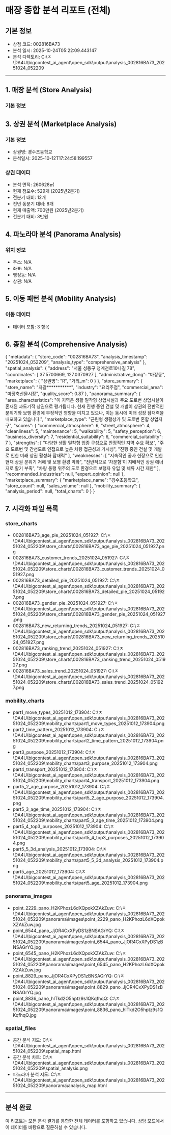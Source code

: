 # 매장 종합 분석 리포트 (전체)

## 기본 정보
- 상점 코드: 002816BA73
- 분석 일시: 2025-10-24T05:22:09.443147
- 분석 디렉토리: C:\ㅈ\DA4U\bigcontest_ai_agent\open_sdk\output\analysis_002816BA73_20251024_052209

---

## 1. 매장 분석 (Store Analysis)

### 기본 정보
## 3. 상권 분석 (Marketplace Analysis)

### 기본 정보
- 상권명: 경수초등학교
- 분석일시: 2025-10-12T17:24:58.199557

### 상권 데이터
- 분석 면적: 260628㎡
- 현재 점포수: 529개 (2025년2분기)
- 전분기 대비: 12개
- 전년 동분기 대비: 8개
- 현재 매출액: 700만원 (2025년2분기)
- 전분기 대비: 3만원

## 4. 파노라마 분석 (Panorama Analysis)

### 위치 정보
- 주소: N/A
- 좌표: N/A
- 행정동: N/A
- 상권: N/A

## 5. 이동 패턴 분석 (Mobility Analysis)

### 이동 데이터
- 데이터 포함: 3 항목

## 6. 종합 분석 (Comprehensive Analysis)

{
  "metadata": {
    "store_code": "002816BA73",
    "analysis_timestamp": "20251024_052209",
    "analysis_type": "comprehensive_analysis"
  },
  "spatial_analysis": {
    "address": "서울 성동구 청계천로10나길 78",
    "coordinates": [
      37.5700669,
      127.0370927
    ],
    "administrative_dong": "마장동",
    "marketplace": {
      "상권명": "R",
      "거리_m": 0
    }
  },
  "store_summary": {
    "store_name": "자갈***********",
    "industry": "요리주점",
    "commercial_area": "마장축산물시장",
    "quality_score": 0.87
  },
  "panorama_summary": {
    "area_characteristics": "이 지역은 생활 밀착형 상업시설과 주요 도로변 상업시설이 혼재된 과도기적 상권으로 평가됩니다. 현재 진행 중인 건설 및 개발이 상권의 전반적인 분위기와 보행 환경에 부정적인 영향을 미치고 있으나, 이는 동시에 미래 성장 잠재력을 내포하고 있습니다.",
    "marketplace_type": "근린형 생활상가 및 도로변 혼합 상업지구",
    "scores": {
      "commercial_atmosphere": 6,
      "street_atmosphere": 4,
      "cleanliness": 5,
      "maintenance": 5,
      "walkability": 5,
      "safety_perception": 6,
      "business_diversity": 7,
      "residential_suitability": 6,
      "commercial_suitability": 7
    },
    "strengths": [
      "다양한 생활 밀착형 업종 구성으로 안정적인 지역 수요 확보",
      "주요 도로변 및 간선도로 인접으로 높은 차량 접근성과 가시성",
      "진행 중인 건설 및 개발로 인한 미래 상권 활성화 잠재력"
    ],
    "weaknesses": [
      "지속적인 공사 현장으로 인한 현재 상권 분위기 저해 및 보행 환경 악화",
      "전반적으로 '차분함'이 지배적인 상권 에너지로 활기 부족",
      "차량 통행 위주의 도로 환경으로 보행자 유입 및 체류 시간 제한"
    ],
    "recommended_industries": null,
    "expert_opinion": null
  },
  "marketplace_summary": {
    "marketplace_name": "경수초등학교",
    "store_count": null,
    "sales_volume": null
  },
  "mobility_summary": {
    "analysis_period": null,
    "total_charts": 0
  }
}

## 7. 시각화 파일 목록

### store_charts
- 002816BA73_age_pie_20251024_051927: C:\ㅈ\DA4U\bigcontest_ai_agent\open_sdk\output\analysis_002816BA73_20251024_052209\store_charts\002816BA73_age_pie_20251024_051927.png
- 002816BA73_customer_trends_20251024_051927: C:\ㅈ\DA4U\bigcontest_ai_agent\open_sdk\output\analysis_002816BA73_20251024_052209\store_charts\002816BA73_customer_trends_20251024_051927.png
- 002816BA73_detailed_pie_20251024_051927: C:\ㅈ\DA4U\bigcontest_ai_agent\open_sdk\output\analysis_002816BA73_20251024_052209\store_charts\002816BA73_detailed_pie_20251024_051927.png
- 002816BA73_gender_pie_20251024_051927: C:\ㅈ\DA4U\bigcontest_ai_agent\open_sdk\output\analysis_002816BA73_20251024_052209\store_charts\002816BA73_gender_pie_20251024_051927.png
- 002816BA73_new_returning_trends_20251024_051927: C:\ㅈ\DA4U\bigcontest_ai_agent\open_sdk\output\analysis_002816BA73_20251024_052209\store_charts\002816BA73_new_returning_trends_20251024_051927.png
- 002816BA73_ranking_trend_20251024_051927: C:\ㅈ\DA4U\bigcontest_ai_agent\open_sdk\output\analysis_002816BA73_20251024_052209\store_charts\002816BA73_ranking_trend_20251024_051927.png
- 002816BA73_sales_trend_20251024_051927: C:\ㅈ\DA4U\bigcontest_ai_agent\open_sdk\output\analysis_002816BA73_20251024_052209\store_charts\002816BA73_sales_trend_20251024_051927.png
### mobility_charts
- part1_move_types_20251012_173904: C:\ㅈ\DA4U\bigcontest_ai_agent\open_sdk\output\analysis_002816BA73_20251024_052209\mobility_charts\part1_move_types_20251012_173904.png
- part2_time_pattern_20251012_173904: C:\ㅈ\DA4U\bigcontest_ai_agent\open_sdk\output\analysis_002816BA73_20251024_052209\mobility_charts\part2_time_pattern_20251012_173904.png
- part3_purpose_20251012_173904: C:\ㅈ\DA4U\bigcontest_ai_agent\open_sdk\output\analysis_002816BA73_20251024_052209\mobility_charts\part3_purpose_20251012_173904.png
- part4_transport_20251012_173904: C:\ㅈ\DA4U\bigcontest_ai_agent\open_sdk\output\analysis_002816BA73_20251024_052209\mobility_charts\part4_transport_20251012_173904.png
- part5_2_age_purpose_20251012_173904: C:\ㅈ\DA4U\bigcontest_ai_agent\open_sdk\output\analysis_002816BA73_20251024_052209\mobility_charts\part5_2_age_purpose_20251012_173904.png
- part5_3_age_time_20251012_173904: C:\ㅈ\DA4U\bigcontest_ai_agent\open_sdk\output\analysis_002816BA73_20251024_052209\mobility_charts\part5_3_age_time_20251012_173904.png
- part5_4_top3_purposes_20251012_173904: C:\ㅈ\DA4U\bigcontest_ai_agent\open_sdk\output\analysis_002816BA73_20251024_052209\mobility_charts\part5_4_top3_purposes_20251012_173904.png
- part5_5_3d_analysis_20251012_173904: C:\ㅈ\DA4U\bigcontest_ai_agent\open_sdk\output\analysis_002816BA73_20251024_052209\mobility_charts\part5_5_3d_analysis_20251012_173904.png
- part5_age_20251012_173904: C:\ㅈ\DA4U\bigcontest_ai_agent\open_sdk\output\analysis_002816BA73_20251024_052209\mobility_charts\part5_age_20251012_173904.png
### panorama_images
- point_2229_pano_H2KPhozL6dXQpokXZAkZuw: C:\ㅈ\DA4U\bigcontest_ai_agent\open_sdk\output\analysis_002816BA73_20251024_052209\panorama\images\point_2229_pano_H2KPhozL6dXQpokXZAkZuw.jpg
- point_6544_pano_JjOR4CxXPyDS1zBNSAGrYQ: C:\ㅈ\DA4U\bigcontest_ai_agent\open_sdk\output\analysis_002816BA73_20251024_052209\panorama\images\point_6544_pano_JjOR4CxXPyDS1zBNSAGrYQ.jpg
- point_6545_pano_H2KPhozL6dXQpokXZAkZuw: C:\ㅈ\DA4U\bigcontest_ai_agent\open_sdk\output\analysis_002816BA73_20251024_052209\panorama\images\point_6545_pano_H2KPhozL6dXQpokXZAkZuw.jpg
- point_8829_pano_JjOR4CxXPyDS1zBNSAGrYQ: C:\ㅈ\DA4U\bigcontest_ai_agent\open_sdk\output\analysis_002816BA73_20251024_052209\panorama\images\point_8829_pano_JjOR4CxXPyDS1zBNSAGrYQ.jpg
- point_8836_pano_hlTkd2O5hptz9s1QKqfhqQ: C:\ㅈ\DA4U\bigcontest_ai_agent\open_sdk\output\analysis_002816BA73_20251024_052209\panorama\images\point_8836_pano_hlTkd2O5hptz9s1QKqfhqQ.jpg
### spatial_files
- 공간 분석 지도: C:\ㅈ\DA4U\bigcontest_ai_agent\open_sdk\output\analysis_002816BA73_20251024_052209\spatial_map.html
- 공간 분석 차트: C:\ㅈ\DA4U\bigcontest_ai_agent\open_sdk\output\analysis_002816BA73_20251024_052209\spatial_analysis.png
- 파노라마 분석 지도: C:\ㅈ\DA4U\bigcontest_ai_agent\open_sdk\output\analysis_002816BA73_20251024_052209\panorama\analysis_map.html

---

## 분석 완료
이 리포트는 모든 분석 결과를 통합한 전체 데이터를 포함하고 있습니다.
상담 모드에서 이 데이터를 바탕으로 질문하실 수 있습니다.
